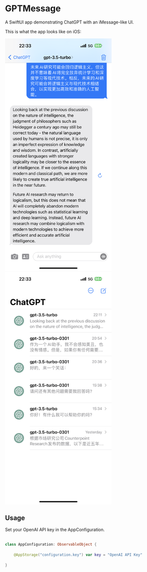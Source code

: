# GPTMessage
A SwiftUI app demonstrating ChatGPT with an iMessage-like UI.

This is what the app looks like on iOS:
<p float="left">
  <img src="screenshot.PNG" width="350" />
  <img src="screenshot1.PNG" width="350" /> 
</p>

## Usage

Set your OpenAI API key in the AppConfiguration.

```swift

class AppConfiguration: ObservableObject {
        
    @AppStorage("configuration.key") var key = "OpenAI API Key"
    
}

```
